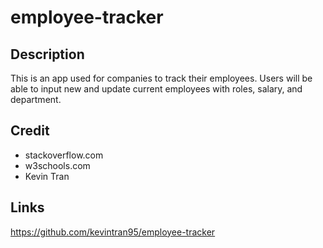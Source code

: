 # employee-tracker

 ## Description
 This is an app used for companies to track their employees. Users will be able to input new and update current employees with roles, salary, and department. 
 
 ## Credit 
 - stackoverflow.com
 - w3schools.com
 - Kevin Tran 


## Links
https://github.com/kevintran95/employee-tracker
